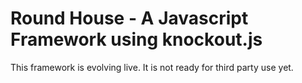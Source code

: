 # Round House - A Javascript Framework using knockout.js #

This framework is evolving live.  It is not ready for third party use yet.


